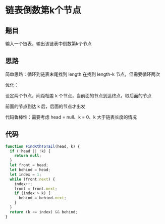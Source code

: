 # 链表倒数第k个节点

## 题目

输入一个链表，输出该链表中倒数第k个节点

## 思路

简单思路：循环到链表末尾找到 length 在找到 length-k 节点，但需要循环两次

优化：

设定两个节点，间距相差 k 个节点，当前面的节点到达终点，取后面的节点

前面的节点到达 k 后，后面的节点才出发

代码鲁棒性：需要考虑 head = null、k = 0、k 大于链表长度的情况

## 代码

```javascript
function FindKthToTail(head, k) {
  if (!head || !k) {
    return null;
  }
  let front = head;
  let behind = head;
  let index = 1;
  while (front.next) {
    index++;
    front = front.next;
    if (index > k) {
      behind = behind.next;
    }
  }
  return (k <= index) && behind;
}
```
